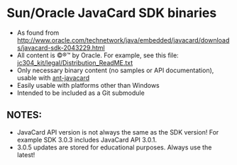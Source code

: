 # Sun/Oracle JavaCard SDK binaries

- As found from http://www.oracle.com/technetwork/java/embedded/javacard/downloads/javacard-sdk-2043229.html
- All content is &copy;&reg;&trade; by Oracle. For example, see this file: [jc304_kit/legal/Distribution_ReadME.txt](./jc304_kit/legal/Distribution_ReadME.txt)
- Only necessary binary content (no samples or API documentation), usable with [ant-javacard](https://github.com/martinpaljak/ant-javacard)
- Easily usable with platforms other than Windows
- Intended to be included as a Git submodule

## NOTES:
- JavaCard API version is not always the same as the SDK version! For example SDK 3.0.3 includes JavaCard API 3.0.1.
- 3.0.5 updates are stored for educational purposes. Always use the latest!
